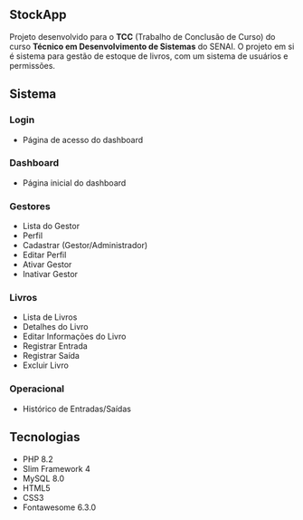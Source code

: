 ## StockApp
Projeto desenvolvido para o **TCC** (Trabalho de Conclusão de Curso) do curso **Técnico em Desenvolvimento de Sistemas** do SENAI.
O projeto em si é sistema para gestão de estoque de livros, com um sistema de usuários e permissões.

## Sistema
### Login
* Página de acesso do dashboard
### Dashboard
* Página inicial do dashboard
### Gestores
* Lista do Gestor
* Perfil
* Cadastrar (Gestor/Administrador)
* Editar Perfil
* Ativar Gestor
* Inativar Gestor
### Livros
* Lista de Livros
* Detalhes do Livro
* Editar Informações do Livro
* Registrar Entrada
* Registrar Saída
* Excluir Livro
### Operacional
* Histórico de Entradas/Saídas

## Tecnologias
* PHP 8.2
* Slim Framework 4
* MySQL 8.0
* HTML5
* CSS3
* Fontawesome 6.3.0
